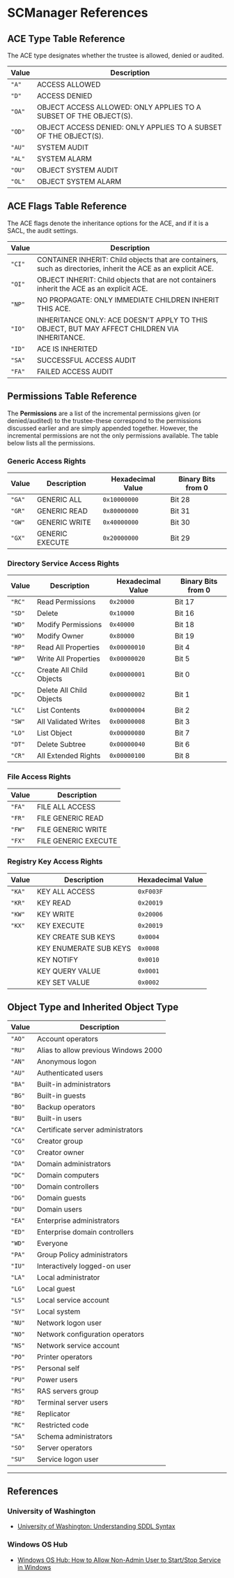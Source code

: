 # SCManager References

## ACE Type Table Reference

 The ACE type designates whether the trustee is allowed, denied or audited.

| Value  | Description                                                       |
| ------ | ----------------------------------------------------------------- |
| `"A"`  | ACCESS ALLOWED                                                    |
| `"D"`  | ACCESS DENIED                                                     |
| `"OA"` | OBJECT ACCESS ALLOWED: ONLY APPLIES TO A SUBSET OF THE OBJECT(S). |
| `"OD"` | OBJECT ACCESS DENIED: ONLY APPLIES TO A SUBSET OF THE OBJECT(S).  |
| `"AU"` | SYSTEM AUDIT                                                      |
| `"AL"` | SYSTEM ALARM                                                      |
| `"OU"` | OBJECT SYSTEM AUDIT                                               |
| `"OL"` | OBJECT SYSTEM ALARM                                               |

## ACE Flags Table Reference

 The ACE flags denote the inheritance options for the ACE, and if it is a SACL, the audit settings.

| Value  | Description                                                                                                    |
| ------ | -------------------------------------------------------------------------------------------------------------- |
| `"CI"` | CONTAINER INHERIT: Child objects that are containers, such as directories, inherit the ACE as an explicit ACE. |
| `"OI"` | OBJECT INHERIT: Child objects that are not containers inherit the ACE as an explicit ACE.                      |
| `"NP"` | NO PROPAGATE: ONLY IMMEDIATE CHILDREN INHERIT THIS ACE.                                                        |
| `"IO"` | INHERITANCE ONLY: ACE DOESN'T APPLY TO THIS OBJECT, BUT MAY AFFECT CHILDREN VIA INHERITANCE.                   |
| `"ID"` | ACE IS INHERITED                                                                                               |
| `"SA"` | SUCCESSFUL ACCESS AUDIT                                                                                        |
| `"FA"` | FAILED ACCESS AUDIT                                                                                            |

## Permissions Table Reference

 The **Permissions** are a list of the incremental permissions given (or denied/audited) to the trustee-these correspond to the permissions discussed earlier and are simply appended together. However, the incremental permissions are not the only permissions available. The table below lists all the permissions. 

### Generic Access Rights

| Value  | Description     | Hexadecimal Value | Binary Bits from 0 |
| ------ | --------------- | ----------------- | ------------------ |
| `"GA"` | GENERIC ALL     | `0x10000000`      | Bit 28             |
| `"GR"` | GENERIC READ    | `0x80000000`      | Bit 31             |
| `"GW"` | GENERIC WRITE   | `0x40000000`      | Bit 30             |
| `"GX"` | GENERIC EXECUTE | `0x20000000`      | Bit 29             |

### Directory Service Access Rights

| Value  | Description              | Hexadecimal Value | Binary Bits from 0 |
| ------ | ------------------------ | ----------------- | ------------------ |
| `"RC"` | Read Permissions         | `0x20000`         | Bit 17             |
| `"SD"` | Delete                   | `0x10000`         | Bit 16             |
| `"WD"` | Modify Permissions       | `0x40000`         | Bit 18             |
| `"WO"` | Modify Owner             | `0x80000`         | Bit 19             |
| `"RP"` | Read All Properties      | `0x00000010`      | Bit 4              |
| `"WP"` | Write All Properties     | `0x00000020`      | Bit 5              |
| `"CC"` | Create All Child Objects | `0x00000001`      | Bit 0              |
| `"DC"` | Delete All Child Objects | `0x00000002`      | Bit 1              |
| `"LC"` | List Contents            | `0x00000004`      | Bit 2              |
| `"SW"` | All Validated Writes     | `0x00000008`      | Bit 3              |
| `"LO"` | List Object              | `0x00000080`      | Bit 7              |
| `"DT"` | Delete Subtree           | `0x00000040`      | Bit 6              |
| `"CR"` | All Extended Rights      | `0x00000100`      | Bit 8              |

### File Access Rights

| Value  | Description          |
| ------ | -------------------- |
| `"FA"` | FILE ALL ACCESS      |
| `"FR"` | FILE GENERIC READ    |
| `"FW"` | FILE GENERIC WRITE   |
| `"FX"` | FILE GENERIC EXECUTE |

### Registry Key Access Rights

| Value  | Description            | Hexadecimal Value |
| ------ | ---------------------- | ----------------- |
| `"KA"` | KEY ALL ACCESS         | `0xF003F`         |
| `"KR"` | KEY READ               | `0x20019`         |
| `"KW"` | KEY WRITE              | `0x20006`         |
| `"KX"` | KEY EXECUTE            | `0x20019`         |
|        | KEY CREATE SUB KEYS    | `0x0004`          |
|        | KEY ENUMERATE SUB KEYS | `0x0008`          |
|        | KEY NOTIFY             | `0x0010`          |
|        | KEY QUERY VALUE        | `0x0001`          |
|        | KEY SET VALUE          | `0x0002`          |

## Object Type and Inherited Object Type

| Value  | Description                          |
| ------ | ------------------------------------ |
| `"AO"` | Account operators                    |
| `"RU"` | Alias to allow previous Windows 2000 |
| `"AN"` | Anonymous logon                      |
| `"AU"` | Authenticated users                  |
| `"BA"` | Built-in administrators              |
| `"BG"` | Built-in guests                      |
| `"BO"` | Backup operators                     |
| `"BU"` | Built-in users                       |
| `"CA"` | Certificate server administrators    |
| `"CG"` | Creator group                        |
| `"CO"` | Creator owner                        |
| `"DA"` | Domain administrators                |
| `"DC"` | Domain computers                     |
| `"DD"` | Domain controllers                   |
| `"DG"` | Domain guests                        |
| `"DU"` | Domain users                         |
| `"EA"` | Enterprise administrators            |
| `"ED"` | Enterprise domain controllers        |
| `"WD"` | Everyone                             |
| `"PA"` | Group Policy administrators          |
| `"IU"` | Interactively logged-on user         |
| `"LA"` | Local administrator                  |
| `"LG"` | Local guest                          |
| `"LS"` | Local service account                |
| `"SY"` | Local system                         |
| `"NU"` | Network logon user                   |
| `"NO"` | Network configuration operators      |
| `"NS"` | Network service account              |
| `"PO"` | Printer operators                    |
| `"PS"` | Personal self                        |
| `"PU"` | Power users                          |
| `"RS"` | RAS servers group                    |
| `"RD"` | Terminal server users                |
| `"RE"` | Replicator                           |
| `"RC"` | Restricted code                      |
| `"SA"` | Schema administrators                |
| `"SO"` | Server operators                     |
| `"SU"` | Service logon user                   |

---
## References

### University of Washington

- [University of Washington: Understanding SDDL Syntax](https://itconnect.uw.edu/wares/msinf/other-help/understanding-sddl-syntax/)

### Windows OS Hub

- [Windows OS Hub: How to Allow Non-Admin User to Start/Stop Service in Windows](https://woshub.com/set-permissions-on-windows-service/)